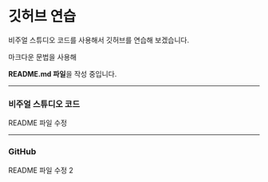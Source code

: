 # 깃허브 연습

비주얼 스튜디오 코드를 사용해서 깃허브를 연습해 보겠습니다.

마크다운 문법을 사용해

**README.md 파일**을 작성 중입니다.

----------------------------------------

### 비주얼 스튜디오 코드

README 파일 수정

----------------------------------------

### GitHub

README 파일 수정 2
